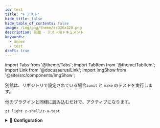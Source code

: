 ```yaml
---
id: test
title: "🌀 テスト"
hide_title: false
hide_table_of_contents: false
image: /img/png/theme/z/320x320.png
description: 別館 - テスト用ドキュメント
keywords:
  - annex
  - test
draft: true
---
```


<!-- @format -->

import Tabs from '@theme/Tabs'; import TabItem from '@theme/TabItem'; import Link from '@docusaurus/Link'; import ImgShow from '@site/src/components/ImgShow';

別館は、リポジトリで設定されている場合`zunit` と `make` のテストを実行します。

<ImgShow width={1000} height={900} img="https://user-images.githubusercontent.com/59910950/162143845-c44ead50-b21a-46c0-8372-18325eb1f33a.gif" alt="Annex - z-a-test preview" />

他のプラグインと同様に読み込むだけで、アクティブになります。

```shell
zi light z-shell/z-a-test
```

<details>
  <summary>📖 <b>Configuration</b></summary>

テストを冗長モードで実行するには、次のようにします。

```shell
zstyle :zi:annex:test quiet 0
```

インストールやアップデートの前に、一つのプラグインのテストをスキップするには、 `notest` ice修飾子を追加します。

```shell showLineNumbers
zi ice notest
zi load …
```

</details>
